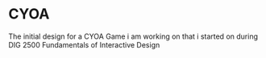 # CYOA
The initial design for a CYOA Game i am working on that i started on during DIG 2500 Fundamentals of Interactive Design
